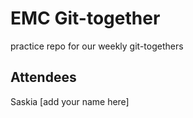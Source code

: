 # EMC Git-together

practice repo for our weekly git-togethers

## Attendees
Saskia
[add your name here]
